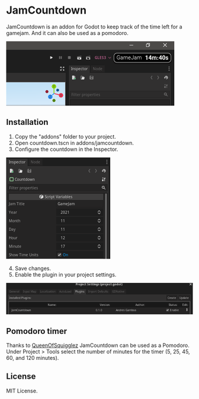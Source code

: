 # JamCountdown

JamCountdown is an addon for Godot to keep track of the time left for a gamejam. And it can also be used as a pomodoro.

![Alt text](screenshots/image3.png?raw=true "Title")

## Installation

1. Copy the "addons" folder to your project.
2. Open countdown.tscn in addons/jamcountdown.
3. Configure the countdown in the Inspector.

![Alt text](screenshots/image1.png?raw=true "Title")

4. Save changes.
5. Enable the plugin in your project settings.

![Alt text](screenshots/image2.png?raw=true "Title")

## Pomodoro timer
Thanks to [QueenOfSquigglez](https://github.com/QueenOfSquiggles) JamCountdown can be used as a Pomodoro.
Under Project > Tools select the number of minutes for the timer (5, 25, 45, 60, and 120 minutes).

## License

MIT License.
